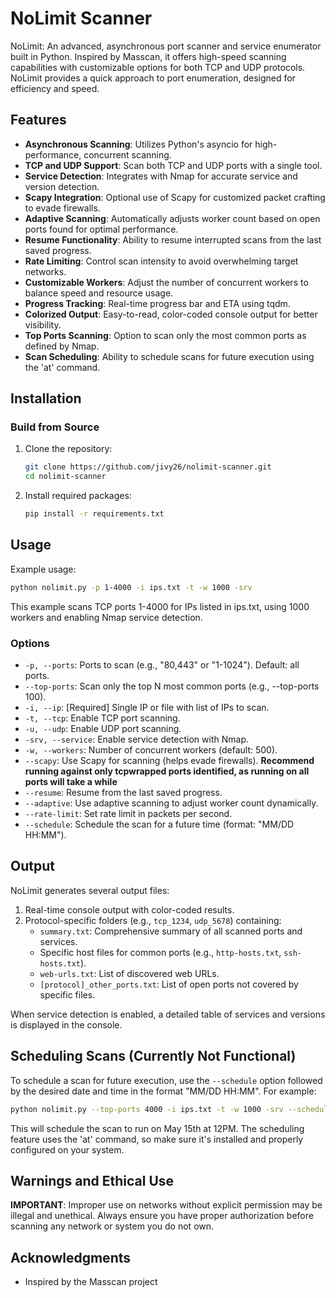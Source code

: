 # NoLimit Scanner

NoLimit: An advanced, asynchronous port scanner and service enumerator built in Python. Inspired by Masscan, it offers high-speed scanning capabilities with customizable options for both TCP and UDP protocols. NoLimit provides a quick approach to port enumeration, designed for efficiency and speed.

## Features

- **Asynchronous Scanning**: Utilizes Python's asyncio for high-performance, concurrent scanning.
- **TCP and UDP Support**: Scan both TCP and UDP ports with a single tool.
- **Service Detection**: Integrates with Nmap for accurate service and version detection.
- **Scapy Integration**: Optional use of Scapy for customized packet crafting to evade firewalls.
- **Adaptive Scanning**: Automatically adjusts worker count based on open ports found for optimal performance.
- **Resume Functionality**: Ability to resume interrupted scans from the last saved progress.
- **Rate Limiting**: Control scan intensity to avoid overwhelming target networks.
- **Customizable Workers**: Adjust the number of concurrent workers to balance speed and resource usage.
- **Progress Tracking**: Real-time progress bar and ETA using tqdm.
- **Colorized Output**: Easy-to-read, color-coded console output for better visibility.
- **Top Ports Scanning**: Option to scan only the most common ports as defined by Nmap.
- **Scan Scheduling**: Ability to schedule scans for future execution using the 'at' command.

## Installation

### Build from Source

1. Clone the repository:
   ```bash
   git clone https://github.com/jivy26/nolimit-scanner.git
   cd nolimit-scanner
   ```

2. Install required packages:
   ```bash
   pip install -r requirements.txt
   ```

## Usage

Example usage:
```bash
python nolimit.py -p 1-4000 -i ips.txt -t -w 1000 -srv
```

This example scans TCP ports 1-4000 for IPs listed in ips.txt, using 1000 workers and enabling Nmap service detection.

### Options

- `-p, --ports`: Ports to scan (e.g., "80,443" or "1-1024"). Default: all ports.
- `--top-ports`: Scan only the top N most common ports (e.g., --top-ports 100).
- `-i, --ip`: [Required] Single IP or file with list of IPs to scan.
- `-t, --tcp`: Enable TCP port scanning.
- `-u, --udp`: Enable UDP port scanning.
- `-srv, --service`: Enable service detection with Nmap.
- `-w, --workers`: Number of concurrent workers (default: 500).
- `--scapy`: Use Scapy for scanning (helps evade firewalls). **Recommend running against only tcpwrapped ports identified, as running on all ports will take a while**
- `--resume`: Resume from the last saved progress.
- `--adaptive`: Use adaptive scanning to adjust worker count dynamically.
- `--rate-limit`: Set rate limit in packets per second.
- `--schedule`: Schedule the scan for a future time (format: "MM/DD HH:MM").

## Output

NoLimit generates several output files:

1. Real-time console output with color-coded results.
2. Protocol-specific folders (e.g., `tcp_1234`, `udp_5678`) containing:
   - `summary.txt`: Comprehensive summary of all scanned ports and services.
   - Specific host files for common ports (e.g., `http-hosts.txt`, `ssh-hosts.txt`).
   - `web-urls.txt`: List of discovered web URLs.
   - `[protocol]_other_ports.txt`: List of open ports not covered by specific files.

When service detection is enabled, a detailed table of services and versions is displayed in the console.

## Scheduling Scans (Currently Not Functional)

To schedule a scan for future execution, use the `--schedule` option followed by the desired date and time in the format "MM/DD HH:MM". For example:

```bash
python nolimit.py --top-ports 4000 -i ips.txt -t -w 1000 -srv --schedule "05/15 12:00"
```

This will schedule the scan to run on May 15th at 12PM. The scheduling feature uses the 'at' command, so make sure it's installed and properly configured on your system.

## Warnings and Ethical Use

**IMPORTANT**: Improper use on networks without explicit permission may be illegal and unethical. Always ensure you have proper authorization before scanning any network or system you do not own.

## Acknowledgments

- Inspired by the Masscan project


